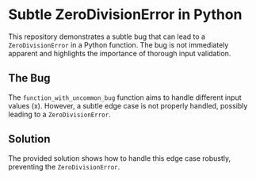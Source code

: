 # Subtle ZeroDivisionError in Python
This repository demonstrates a subtle bug that can lead to a `ZeroDivisionError` in a Python function.  The bug is not immediately apparent and highlights the importance of thorough input validation.

## The Bug
The `function_with_uncommon_bug` function aims to handle different input values (x). However, a subtle edge case is not properly handled, possibly leading to a `ZeroDivisionError`.

## Solution
The provided solution shows how to handle this edge case robustly, preventing the `ZeroDivisionError`.